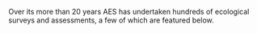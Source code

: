 Over its more than 20 years AES has undertaken hundreds of ecological surveys and assessments, a few of which are featured below.